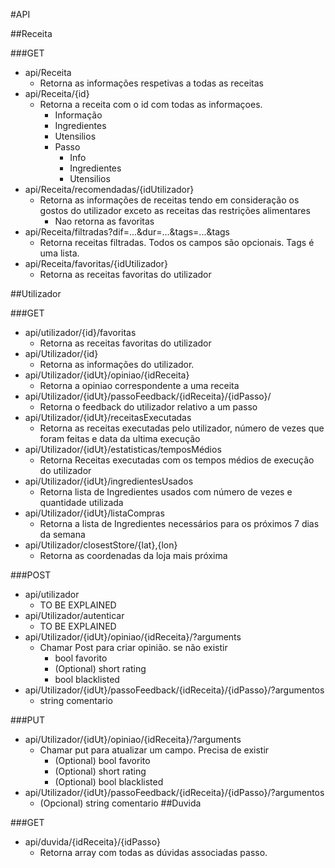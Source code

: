 
#API

##Receita

###GET
* api/Receita
  * Retorna as informações respetivas a todas as receitas
* api/Receita/{id}
  * Retorna a receita com o id com todas as informaçoes.
    * Informação
    * Ingredientes
    * Utensilios
    * Passo
      * Info
      * Ingredientes
      * Utensilios
* api/Receita/recomendadas/{idUtilizador}
  * Retorna as informações de receitas tendo em consideração os gostos do utilizador exceto as receitas das restrições alimentares
    * Nao retorna as favoritas  
* api/Receita/filtradas?dif=...&dur=...&tags=...&tags
  * Retorna receitas filtradas. Todos os campos são opcionais. Tags é uma lista.
* api/Receita/favoritas/{idUtilizador}
  * Retorna as receitas favoritas do utilizador


##Utilizador

###GET
* api/utilizador/{id}/favoritas
  * Retorna as receitas favoritas do utilizador
* api/Utilizador/{id}
  * Retorna as informações do utilizador.
* api/Utilizador/{idUt}/opiniao/{idReceita}
  * Retorna a opiniao correspondente a uma receita 
* api/Utilizador/{idUt}/passoFeedback/{idReceita}/{idPasso}/
  * Retorna o feedback do utilizador relativo a um passo
* api/Utilizador/{idUt}/receitasExecutadas
  * Retorna as receitas executadas pelo utilizador, número de vezes que foram feitas e data da ultima execução 
* api/Utilizador/{idUt}/estatisticas/temposMédios
  * Retorna Receitas executadas com os tempos médios de execução do utilizador
* api/Utilizador/{idUt}/ingredientesUsados
  * Retorna lista de Ingredientes usados com número de vezes e quantidade utilizada
* api/Utilizador/{idUt}/listaCompras
  * Retorna a lista de Ingredientes necessários para os próximos 7 dias da semana
* api/Utilizador/closestStore/{lat},{lon}
  * Retorna as coordenadas da loja mais próxima


###POST
* api/utilizador
  * TO BE EXPLAINED
* api/Utilizador/autenticar
  * TO BE EXPLAINED
* api/Utilizador/{idUt}/opiniao/{idReceita}/?arguments
  * Chamar Post para criar opinião. se não existir
    * bool favorito
    * (Optional) short rating
    * bool blacklisted
* api/Utilizador/{idUt}/passoFeedback/{idReceita}/{idPasso}/?argumentos
    * string comentario 

###PUT
* api/Utilizador/{idUt}/opiniao/{idReceita}/?arguments
  * Chamar put para atualizar um campo. Precisa de existir
    * (Optional) bool favorito
    * (Optional) short rating
    * (Optional) bool blacklisted
* api/Utilizador/{idUt}/passoFeedback/{idReceita}/{idPasso}/?argumentos
    * (Opcional) string comentario 
##Duvida

###GET
* api/duvida/{idReceita}/{idPasso}
  * Retorna array com todas as dúvidas associadas passo.